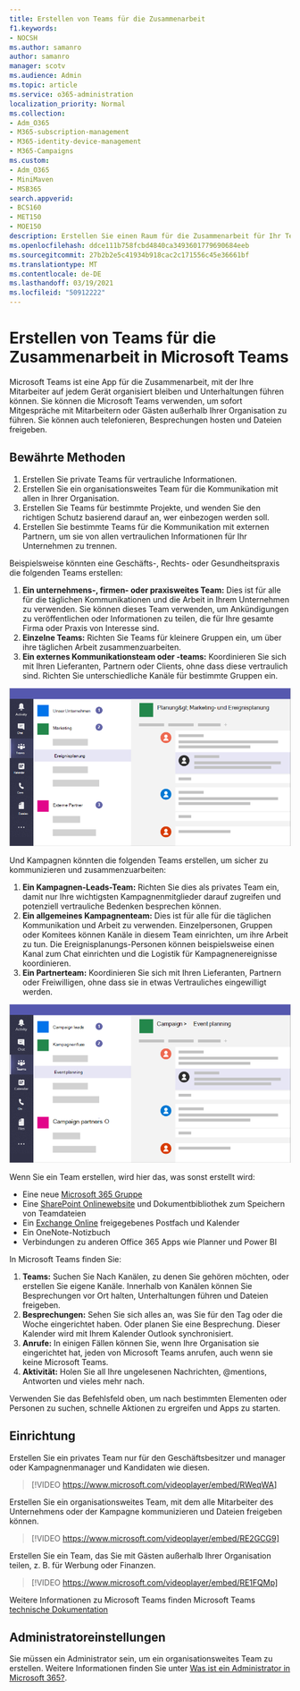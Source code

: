 ```yaml
---
title: Erstellen von Teams für die Zusammenarbeit
f1.keywords:
- NOCSH
ms.author: samanro
author: samanro
manager: scotv
ms.audience: Admin
ms.topic: article
ms.service: o365-administration
localization_priority: Normal
ms.collection:
- Adm_O365
- M365-subscription-management
- M365-identity-device-management
- M365-Campaigns
ms.custom:
- Adm_O365
- MiniMaven
- MSB365
search.appverid:
- BCS160
- MET150
- MOE150
description: Erstellen Sie einen Raum für die Zusammenarbeit für Ihr Team mit Microsoft Teams.
ms.openlocfilehash: ddce111b758fcbd4840ca3493601779690684eeb
ms.sourcegitcommit: 27b2b2e5c41934b918cac2c171556c45e36661bf
ms.translationtype: MT
ms.contentlocale: de-DE
ms.lasthandoff: 03/19/2021
ms.locfileid: "50912222"
---
```

# <a name="create-teams-for-collaboration-in-microsoft-teams"></a>Erstellen von Teams für die Zusammenarbeit in Microsoft Teams

Microsoft Teams ist eine App für die Zusammenarbeit, mit der Ihre Mitarbeiter auf jedem Gerät organisiert bleiben und Unterhaltungen führen können. Sie können die Microsoft Teams verwenden, um sofort Mitgespräche mit Mitarbeitern oder Gästen außerhalb Ihrer Organisation zu führen. Sie können auch telefonieren, Besprechungen hosten und Dateien freigeben.

## <a name="best-practices"></a>Bewährte Methoden

1. Erstellen Sie private Teams für vertrauliche Informationen.
1. Erstellen Sie ein organisationsweites Team für die Kommunikation mit allen in Ihrer Organisation.
1. Erstellen Sie Teams für bestimmte Projekte, und wenden Sie den richtigen Schutz basierend darauf an, wer einbezogen werden soll.
1. Erstellen Sie bestimmte Teams für die Kommunikation mit externen Partnern, um sie von allen vertraulichen Informationen für Ihr Unternehmen zu trennen.

Beispielsweise könnten eine Geschäfts-, Rechts- oder Gesundheitspraxis die folgenden Teams erstellen:

1. **Ein unternehmens-, firmen- oder praxisweites Team:** Dies ist für alle für die täglichen Kommunikationen und die Arbeit in Ihrem Unternehmen zu verwenden. Sie können dieses Team verwenden, um Ankündigungen zu veröffentlichen oder Informationen zu teilen, die für Ihre gesamte Firma oder Praxis von Interesse sind.
1. **Einzelne Teams:** Richten Sie Teams für kleinere Gruppen ein, um über ihre täglichen Arbeit zusammenzuarbeiten.
1. **Ein externes Kommunikationsteam oder -teams:** Koordinieren Sie sich mit Ihren Lieferanten, Partnern oder Clients, ohne dass diese vertraulich sind. Richten Sie unterschiedliche Kanäle für bestimmte Gruppen ein.

![Diagramm eines Microsoft Teams mit drei separaten Teams, um eine sichere Kommunikation und Zusammenarbeit innerhalb eines Unternehmens zu ermöglichen](../media/m365-democracy-teams-business-collab.png)

Und Kampagnen könnten die folgenden Teams erstellen, um sicher zu kommunizieren und zusammenzuarbeiten:

1. **Ein Kampagnen-Leads-Team:** Richten Sie dies als privates Team ein, damit nur Ihre wichtigsten Kampagnenmitglieder darauf zugreifen und potenziell vertrauliche Bedenken besprechen können.
2. **Ein allgemeines Kampagnenteam:** Dies ist für alle für die täglichen Kommunikation und Arbeit zu verwenden. Einzelpersonen, Gruppen oder Komitees können Kanäle in diesem Team einrichten, um ihre Arbeit zu tun. Die Ereignisplanungs-Personen können beispielsweise einen Kanal zum Chat einrichten und die Logistik für Kampagnenereignisse koordinieren.
3. **Ein Partnerteam:** Koordinieren Sie sich mit Ihren Lieferanten, Partnern oder Freiwilligen, ohne dass sie in etwas Vertrauliches eingewilligt werden.

![Diagramm eines Microsoft Teams mit drei separaten Teams, um eine sichere Kommunikation und Zusammenarbeit innerhalb einer Kampagne zu ermöglichen](../media/m365-democracy-teams-collab.png)

Wenn Sie ein Team erstellen, wird hier das, was sonst erstellt wird:

- Eine neue [Microsoft 365 Gruppe](/MicrosoftTeams/office-365-groups)
- Eine [SharePoint Onlinewebsite](/MicrosoftTeams/sharepoint-onedrive-interact) und Dokumentbibliothek zum Speichern von Teamdateien
- Ein [Exchange Online](/MicrosoftTeams/exchange-teams-interact) freigegebenes Postfach und Kalender
- Ein OneNote-Notizbuch
- Verbindungen zu anderen Office 365 Apps wie Planner und Power BI

In Microsoft Teams finden Sie:

1. **Teams:** Suchen Sie Nach Kanälen, zu denen Sie gehören möchten, oder erstellen Sie eigene Kanäle. Innerhalb von Kanälen können Sie Besprechungen vor Ort halten, Unterhaltungen führen und Dateien freigeben.
2. **Besprechungen:** Sehen Sie sich alles an, was Sie für den Tag oder die Woche eingerichtet haben. Oder planen Sie eine Besprechung. Dieser Kalender wird mit Ihrem Kalender Outlook synchronisiert.
3. **Anrufe:** In einigen Fällen können Sie, wenn Ihre Organisation sie eingerichtet hat, jeden von Microsoft Teams anrufen, auch wenn sie keine Microsoft Teams.
4. **Aktivität:** Holen Sie all Ihre ungelesenen Nachrichten, @mentions, Antworten und vieles mehr nach.

Verwenden Sie das Befehlsfeld oben, um nach bestimmten Elementen oder Personen zu suchen, schnelle Aktionen zu ergreifen und Apps zu starten.

## <a name="set-it-up"></a>Einrichtung

Erstellen Sie ein privates Team nur für den Geschäftsbesitzer und manager oder Kampagnenmanager und Kandidaten wie diesen.

> [!VIDEO https://www.microsoft.com/videoplayer/embed/RWeqWA]

Erstellen Sie ein organisationsweites Team, mit dem alle Mitarbeiter des Unternehmens oder der Kampagne kommunizieren und Dateien freigeben können.

> [!VIDEO https://www.microsoft.com/videoplayer/embed/RE2GCG9]

Erstellen Sie ein Team, das Sie mit Gästen außerhalb Ihrer Organisation teilen, z. B. für Werbung oder Finanzen.

> [!VIDEO https://www.microsoft.com/videoplayer/embed/RE1FQMp]

Weitere Informationen zu Microsoft Teams finden Microsoft Teams [technische Dokumentation](/microsoftteams/microsoft-teams)

## <a name="admin-settings"></a>Administratoreinstellungen

Sie müssen ein Administrator sein, um ein organisationsweites Team zu erstellen. Weitere Informationen finden Sie unter [Was ist ein Administrator in Microsoft 365?](https://support.office.com/article/what-is-an-admin-e123627e-4892-4461-b9aa-1b6d57a5cfa4?ui=en-US&rs=en-US&ad=US).